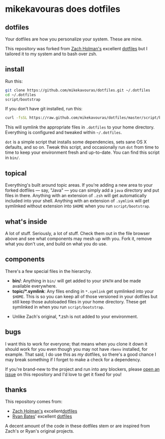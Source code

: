 # mikekavouras does dotfiles

## dotfiles

Your dotfiles are how you personalize your system. These are mine.

This repository was forked from [Zach Holman's](http://github.com/holman) excellent
[dotfiles](http://github.com/holman/dotfiles) but I tailored it to my system
and to bash over zsh.

## install

Run this:

```sh
git clone https://github.com/mikekavouras/dotfiles.git ~/.dotfiles
cd ~/.dotfiles
script/bootstrap
```

If you don't have git installed, run this:

```sh
curl -fsSL https://raw.github.com/mikekavouras/dotfiles/master/script/bootstrap | sh
```

This will symlink the appropriate files in `.dotfiles` to your home directory.
Everything is configured and tweaked within `~/.dotfiles`.

`dot` is a simple script that installs some dependencies, sets sane OS X
defaults, and so on. Tweak this script, and occasionally run `dot` from
time to time to keep your environment fresh and up-to-date. You can find
this script in `bin/`.

## topical

Everything's built around topic areas. If you're adding a new area to your
forked dotfiles — say, "Java" — you can simply add a `java` directory and put
files in there. Anything with an extension of `.zsh` will get automatically
included into your shell. Anything with an extension of `.symlink` will get
symlinked without extension into `$HOME` when you run `script/bootstrap`.

## what's inside

A lot of stuff. Seriously, a lot of stuff. Check them out in the file browser
above and see what components may mesh up with you. Fork it, remove what you
don't use, and build on what you do use.

## components

There's a few special files in the hierarchy.

- **bin/**: Anything in `bin/` will get added to your `$PATH` and be made
  available everywhere.
- **topic/\*.symlink**: Any files ending in `*.symlink` get symlinked into
  your `$HOME`. This is so you can keep all of those versioned in your dotfiles
  but still keep those autoloaded files in your home directory. These get
  symlinked in when you run `script/bootstrap`.

* Unlike Zach's original, *.zsh is not added to your environment.

## bugs

I want this to work for everyone; that means when you clone it down it should
work for you even though you may not have `rbenv` installed, for example. That
said, I do use this as *my* dotfiles, so there's a good chance I may break
something if I forget to make a check for a dependency.

If you're brand-new to the project and run into any blockers, please
[open an issue](https://github.com/mikekavouras/dotfiles/issues) on this repository
and I'd love to get it fixed for you!

## thanks

This repository comes from:

- [Zach Holman's](http://github.com/holman) excellent[dotfiles](http://github.com/holman/dotfiles)
- [Ryan Bates](http://github.com/ryanb)' excellent [dotfiles](http://github.com/ryanb/dotfiles)

A decent amount of the code in these dotfiles stem or are inspired from Zach's or Ryan's original projects.
